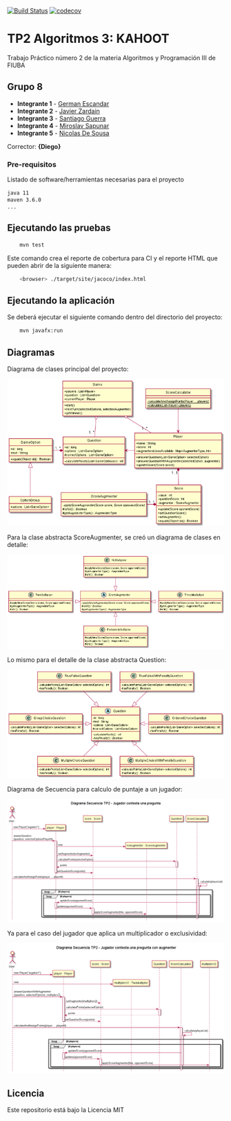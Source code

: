 [![Build Status](https://travis-ci.org/GEscandar/TP2-Kahoot.svg?branch=master)](https://travis-ci.org/GEscandar/TP2-Kahoot)
[![codecov](https://codecov.io/gh/GEscandar/TP2-Kahoot/branch/master/graph/badge.svg)](https://codecov.io/gh/GEscandar/TP2-Kahoot)


# TP2 Algoritmos 3: KAHOOT

Trabajo Práctico número 2 de la materia Algoritmos y Programación III de FIUBA

## Grupo 8

* **Integrante 1** - [German Escandar](https://github.com/GEscandar)
* **Integrante 2** - [Javier Zardain](https://github.com/Jaz05)
* **Integrante 3** - [Santiago Guerra](https://github.com/SantiG95)
* **Integrante 4** - [Miroslav Sapunar](https://github.com/MiroslavSapunar)
* **Integrante 5** - [Nicolas De Sousa](https://github.com/Nicodoxia)

Corrector: **{Diego}**

### Pre-requisitos

Listado de software/herramientas necesarias para el proyecto

```
java 11
maven 3.6.0
...
```

## Ejecutando las pruebas

```bash
    mvn test
```

Este comando crea el reporte de cobertura para CI y el reporte HTML que pueden abrir de la siguiente manera:

```bash
    <browser> ./target/site/jacoco/index.html
```

## Ejecutando la aplicación

Se deberá ejecutar el siguiente comando dentro del directorio del proyecto:

```bash
	mvn javafx:run
```

## Diagramas

Diagrama de clases principal del proyecto:

<img src="https://github.com/GEscandar/TP2-Kahoot/blob/actualizacion-diagramas/docs/out/diagramaClases-Principal-TP2/DiagramaClases-Principal-TP2.png?raw=true">

Para la clase abstracta ScoreAugmenter, se creó un diagrama de clases en detalle:

<img src="https://github.com/GEscandar/TP2-Kahoot/blob/actualizacion-diagramas/docs/out/DiagramaClases-DetalleAugmentation/DiagramaClases-DetalleAugmentation-TP2.png?raw=true">

Lo mismo para el detalle de la clase abstracta Question:

<img src="https://github.com/GEscandar/TP2-Kahoot/blob/actualizacion-diagramas/docs/out/DiagramaClases-DetallePreguntas-TP2/DiagramaClases-DetallePreguntas-TP2.png?raw=true">

Diagrama de Secuencia para calculo de puntaje a un jugador:

<img src="https://github.com/GEscandar/TP2-Kahoot/blob/actualizacion-diagramas/docs/out/DiagramaSecuencia-ConestarPregunta/Diagrama%20Secuencia%20TP2%20-%20Jugador%20contesta%20una%20pregunta.png?raw=true">

Ya para el caso del jugador que aplica un multiplicador o exclusividad: 

<img src="https://github.com/GEscandar/TP2-Kahoot/blob/actualizacion-diagramas/docs/out/DiagramaSecuencia-ConestarPreguntaconAugmenter/Diagrama%20Secuencia%20TP2%20-%20Jugador%20contesta%20una%20pregunta%20con%20augmenter.png?raw=true">

## Licencia

Este repositorio está bajo la Licencia MIT
